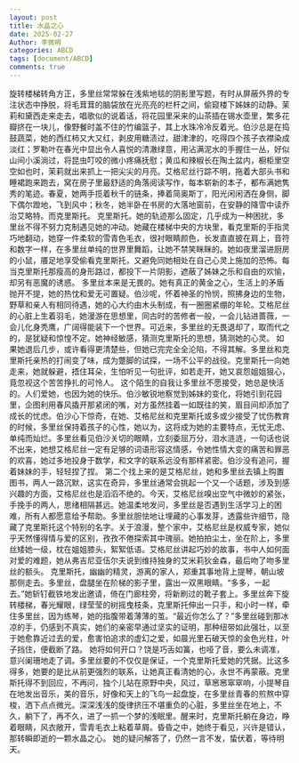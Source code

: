 ```yaml
---
layout: post
title: 水晶之心
date: 2025-02-27
Author: 李微明
categories: ABCD
tags: [document/ABCD]
comments: true
--- 
```

旋转楼梯转角方正，多里丝常常躲在浅紫地毯的阴影里写题，有时从屏蔽外界的专注状态中挣脱，将毛茸茸的脑袋放在光亮亮的栏杆之间，偷窥楼下姊妹的动静。茉莉和黛西走来走去，唱歌似的说着话，将花园里采来的山茶插在锡水壶里，繁多花瓣挤在一块儿，像野餐时盖不住的竹编篮子，其上水珠冷冷反着光。伯沙总是在捣鼓蔬菜，她的西红柿又大又红，剥皮用糖渍过，甜津津的，吃得四个孩子衣襟染成淡红；罗勒叶在春光中显出令人喜悦的清澈绿意，用沾满泥水的手握住一丛，好似山间小溪淌过，将昆虫叮咬的微小疼痛抚慰；黄瓜和辣椒长在陶土盆内，橱柜里空空如也时，茉莉就出来抓上一把尖尖的月亮。艾格尼丝行踪不明，拖着大部头书和睡裙跑来跑去，窝在房子里最舒适的角落阅读写作，每本崭新的本子，都布满她隽秀的笔迹。春夏，她两手揽着秋千的链条，捧着简奥斯丁，阳光闲闲洒在身侧，脚下偶尔蹬地，飞到风中；秋冬，她半卧在书房的大落地窗前，在安静的降雪中读乔治艾略特。而克里斯托。
克里斯托。她的轨迹那么固定，几乎成为一种困扰，多里丝不得不努力克制遇见她的冲动。她藏在楼梯中央的方块里，看克里斯的手指灵巧地翻动，她穿一件柔软的雪青色毛衣，很衬眼睛颜色，长发直直披在肩上，音符和数字一样，在多里丝单纯的世界里舞蹈，让她不禁笑眯眯的。她如夜里溜进厨房的小鼠，餍足地享受偷看克里斯托，又避免同她相处在自己心灵上施加的恐怖。每当克里斯托那瘦高的身形路过，都投下一片阴影，遮蔽了姊妹之乐和自由的欢愉，却另有恶魔的诱惑。
多里丝本来是无畏的。她有真正的黄金之心，生活上的矛盾抛开不提，她的热忱和爱无可置疑。伯沙呢，怀着神圣的怜悯，照拂身边的生物，野草和亲人有相同待遇，她的心大约由木头制成，有一圈圈紧绷的年轮。艾格尼丝的心脏上生着羽毛，她漫游在思想里，同古时的苦修者一般，一会儿钻进蔷薇，一会儿化身秃鹰，广阔得能装下一个世界。可近来，多里丝的无畏退却了，取而代之的，是犹疑和惊惶不定。她神经敏感，猜测克里斯托的思想，猜测她的心灵。
如果她退后几步，或许看得更清楚些，但她已完完全全沦陷，不得其解。多里丝和克里斯托亲热的打闹变了味，成为蹩脚的试探，一场不公平的战役。克里斯托一向她走来，她就躲避，捂住耳朵，生怕听见一句批评，如若走开，她又哀怨姐姐狠心，竟忽视这个苦苦挣扎的可怜人。
这个陌生的自我让多里丝不愿接受，她总是快活的。人们爱她，也因为她的快乐。伯沙敏锐地察觉到姊妹的变化，将她引到花园里，企图利用春风撬开那紧闭的嘴，对方虽然挂着一如既往的笑，眉目间却添加了成长的忧虑。伯沙心下惊奇，在她、艾格尼丝和克里斯托或多或少接受了忧伤教育的时候，多里丝保持着孩子的心性，她以为，这将成为她的主要特点，无忧无虑、单纯而灿烂。多里丝看见伯沙关切的眼睛，立刻委屈万分，泪水涟涟，一句话也说不出来，她想艾格尼丝一定有足够的词语形容这情感，令她性情大变的痛苦和罪恶的欢喜，她过多地投身于数学，和文字的联系远没有那样紧密。伯沙没有追问，握着妹妹的手，轻轻捏了捏。
第二个找上来的是艾格尼丝，她和多里丝去镇上购置图书，两人一路沉默，这实在奇异，多里丝通常会挑起一个又一个话题，涉及到感兴趣的方面，艾格尼丝也是滔滔不绝的。今天，艾格尼丝嗅出空气中微妙的紧张，手挽手的两人，思绪相隔甚远。她温柔地发问，多里丝是否遇到生活学习上的困难，所有人都愿意给予帮助。多里丝胆怯地让埋藏的心事发芽，透露些许细节，隐藏了克里斯托这个特别的名字。关于浪漫，整个家中，艾格尼丝是权威专家，她似乎天然懂得情与爱的区别，孜孜不倦探索其中瑰丽。她拍拍尘土，坐在阶上，多里丝矮她一级，枕在姐姐膝头，絮絮低语。艾格尼丝讲起巧妙的故事，书中人如何面对爱的难题，她从弗吉尼亚伍尔夫说到维持独身的艾米莉狄金森，最后吻了吻多里丝的额头。
克里斯托，幽幽的精灵，游离的家人，郑重其事地背上提琴，朝山坡那侧走去。多里丝，盘腿坐在阶梯的影子里，露出一双黑眼睛。“多多，一起去。”她斩钉截铁地发出邀请，倚在门廊柱旁，将新刷过的靴子套上。多里丝奔下旋转楼梯，春光耀眼，绿莹莹的树摇曳枝条，克里斯托伸出一只手，和小时一样，牵住多里丝，因为练琴，她的指腹带着薄薄的茧。“最近你怎么了？”多里丝碰到那冰凉的手，仍感到不真实，她们的亲密早通过坚实的证明，那种纽带如此强壮，以至于她愈靠近过去的爱，愈害怕追求的虚幻之爱，如晨光里石破天惊的金色光柱，叶子挡住，便截断了路。
她将如何开口？饶是巧舌如簧，也哑了音，要么未调准，意兴阑珊地走了调。多里丝要的不仅仅是保证，一个克里斯托爱她的凭据。比这多得多，她要的是比从前更强烈的联系，让她真正看清她的心，永世不再蒙蔽。克里斯托得不到回应，不再问，独个儿站在原野中央，风过，草窸窸窣窣响，小提琴自在地发出音乐，美的音乐，好像和天上的飞鸟一起盘旋，在多里丝青春的煎熬中穿梭，洒下点点微光。深深浅浅的旋律挤压不堪重负的心脏，多里丝坐在地上，不久，躺下了，再不久，进了一抓一个梦的浅眠里。醒来时，克里斯托躺在身边，睁着眼睛，风衣敞开，雪青毛衣上粘着草屑。昏昏之中，她终于看见，兴许是错认，那转瞬即逝的一颗水晶之心。
她的疑问解答了，仍然一言不发，蛰伏着，等待明天。
